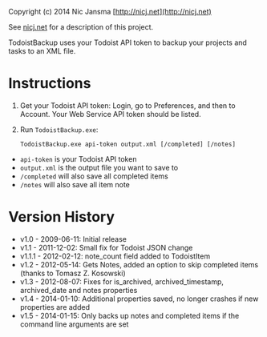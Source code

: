 Copyright (c) 2014 Nic Jansma
[http://nicj.net](http://nicj.net)

See [nicj.net](http://nicj.net/2009/06/11/todoistcom-and-todoistbackupexe) for a description of this project.

TodoistBackup uses your Todoist API token to backup your projects and tasks to an XML file.

# Instructions

1. Get your Todoist API token: Login, go to Preferences, and then to Account.  Your Web Service API token should be listed.

2. Run `TodoistBackup.exe`:

    `TodoistBackup.exe api-token output.xml [/completed] [/notes]`

* `api-token` is your Todoist API token
* `output.xml` is the output file you want to save to
* `/completed` will also save all completed items
* `/notes` will also save all item note

# Version History

* v1.0 - 2009-06-11: Initial release
* v1.1 - 2011-12-02: Small fix for Todoist JSON change
* v1.1.1 - 2012-02-12: note_count field added to TodoistItem
* v1.2 - 2012-05-14: Gets Notes, added an option to skip completed items (thanks to Tomasz Z. Kosowski)
* v1.3 - 2012-08-07: Fixes for is_archived, archived_timestamp, archived_date and notes properties
* v1.4 - 2014-01-10: Additional properties saved, no longer crashes if new properties are added
* v1.5 - 2014-01-15: Only backs up notes and completed items if the command line arguments are set